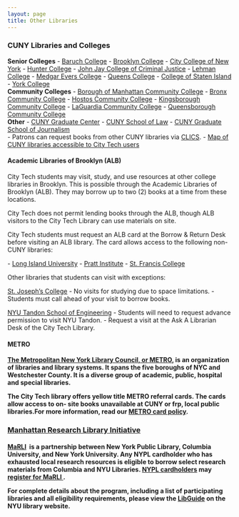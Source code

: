 ```yaml
--- 
layout: page
title: Other Libraries
--- 
```

<div class="card-group">
  <div class="card card-default">
    <div class="card-heading"><h3 class="card-title"><strong>CUNY Libraries and Colleges</strong></h3></div>
  <div>
    <div class="card-body">
      <div class="row">
        <div class="col-md-4">
          <strong>Senior Colleges</strong>
            - <a href="https://library.baruch.cuny.edu/" target="_blank">Baruch College</a>
            - <a href="http://academic.brooklyn.cuny.edu/library/" target="_blank">Brooklyn College</a>
            - <a href="http://www.ccny.cuny.edu/library/" target="_blank">City College of New York</a>
            - <a href="http://library.hunter.cuny.edu/" target="_blank">Hunter College</a>
            - <a href="http://www.lib.jjay.cuny.edu/" target="_blank">John Jay College of Criminal Justice</a>
            - <a href="https://www.lehman.edu/library/" target="_blank">Lehman College</a>
            - <a href="http://www.mec.cuny.edu/library" target="_blank">Medgar Evers College</a>
            - <a href="http://www.qc.edu/Library/index.html" target="_blank">Queens College</a>
            - <a href="http://www.library.csi.cuny.edu/" target="_blank">College of Staten Island</a>
            - <a href="http://www.york.cuny.edu/library/" target="_blank">York College</a>
        </div>
        <div class="col-md-4">
              <strong>Community Colleges</strong>
            - <a href="http://lib1.bmcc.cuny.edu/lib/" target="_blank">Borough of Manhattan Community College</a>
            - <a href="http://www.bcc.cuny.edu/library/" target="_blank">Bronx Community College</a>
            - <a href="http://www.hostos.cuny.edu/library/index.htm" target="_blank">Hostos Community College</a>
            - <a href="https://www.kbcc.cuny.edu/kcclibrary/Homepage.html" target="_blank">Kingsborough Community College</a>
            - <a href="http://www.lagcc.cuny.edu/library/" target="_blank">LaGuardia Community College</a>
            - <a href="http://www.qcc.cuny.edu/library/" target="_blank">Queensborough Community College</a>
        </div>
        <div class="col-md-4">
            <strong>Other</strong>
            - <a href="http://library.gc.cuny.edu/" target="_blank">CUNY Graduate Center</a>
            - <a href="http://www.law.cuny.edu/library/" target="_blank">CUNY School of Law</a>
            - <a href="http://www.journalism.cuny.edu/research- center/" target="_blank">CUNY Graduate School of Journalism</a>
        </div> 
      </div>
      <div class="col-md-12">
          - Patrons can request books from other CUNY libraries via <a href="https://library.citytech.cuny.edu/help/how/clics.php">CLICS</a>.
          - <a href="https://kokomoto.carto.com/builder/7f1a1151- 7e8e- 4044- aab4- b068d2c6695b/embed">Map of CUNY libraries accessible to City Tech users</a>
        </div>
      </div>
    </div>
  </div>
</div> 
<div class="card-group">
  <div class="card card-default">
    <div class="card-heading"><h4 class="card-title"><strong>Academic Libraries of Brooklyn (ALB)</strong></h4></div>
      <div>
        <div class="card-body">
          <p>City Tech students may visit, study, and use resources at other college libraries in Brooklyn. This is possible through the Academic Libraries of Brooklyn (ALB). They may borrow up to two (2) books at a time from these locations.</p>
          <p>City Tech does not permit lending books through the ALB, though ALB visitors to the City Tech Library can use materials on site.</p>
          <p>City Tech students must request an ALB card at the Borrow & Return Desk before visiting an ALB library. The card allows access to the following non- CUNY libraries:</p>
          - <a href="https://www.liu.edu/Brooklyn/Brooklyn- Campus- Library">Long Island University</a>
          - <a href="http://library.pratt.edu/">Pratt Institute</a>
          - <a href="http://library.sfc.edu/">St. Francis College</a>
          <p>Other libraries that students can visit with exceptions:</p>
          <p><a href="https://www.sjcny.edu/libraries">St. Joseph’s College</a>
          - No visits for studying due to space limitations.
          - Students must call ahead of your visit to borrow books.</p>
          <p><a href="https://library.nyu.edu/locations/bern- dibner- library/">NYU Tandon School of Engineering</a>
          - Students will need to request advance permission to visit NYU Tandon.
          - Request a visit at the Ask A Librarian Desk of the City Tech Library.</p>
        <div>
      </div>
    </div>
  </div> 
<div class="card-group">
  <div class="card card-default">
    <div class="card-heading">
      <h4 class="card-title"><strong>METRO<strong></h4>
    </div>
    <div id="METRO" class="card">
      <div class="card- body">
        <p><a href="http://www.metro.org/" target="_blank">The Metropolitan New York Library Council, or METRO</a>, is an organization of libraries and library systems. It spans the five boroughs of NYC and Westchester County. It is a diverse group of academic, public, hospital and special libraries.</p>
        <p>The City Tech library offers yellow title METRO referral cards. The cards allow access to on- site books unavailable at CUNY or frp, local public libraries.For more information, read our&nbsp;<a href="http://library.citytech.cuny.edu/policies/access/metrocard.php" https://library.nyu.edu/locations/bern- dibner- library/>METRO card policy</a>.</p></div></div></div>
      </div> 
      <div class="card-group">
    <div class="card card-default">
  <div class="card-heading"><h4 class="card-title"><a data-toggle="collapse" href="#MARLI"><h3><strong>Manhattan Research Library Initiative</strong></a></h4></div>
    <div id="MARLI" class="card- collapse collapse in">
      <div class="card- body"><p><a href="http://www.nypl.org/help/finding- things/MaRLI" target="_blank">MaRLI</a>&nbsp; is a partnership between New York Public Library, Columbia University, and New York University. Any NYPL cardholder who has exhausted local research resources is eligible to borrow select research materials from Columbia and NYU Libraries. <a href="http://www.nypl.org/help/library- card" target="_blank">NYPL cardholders</a> may <a href="http://www.nypl.org/MaRLI- application" target="_blank">register for MaRLI&nbsp;</a>.</p>
        <p>For complete details about the program, including a list of participating libraries and all eligibility requirements, please view the&nbsp;<a href=" http://marli.libguides.com/content.php?pid=194135&amp;sid=1627106" target="_blank">LibGuide</a>&nbsp;on the NYU library website.</p>
      </div>
    </div>
  </div>
</div> 
